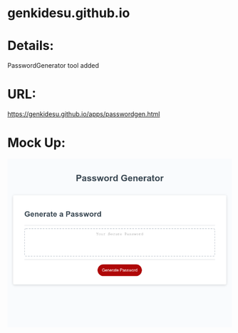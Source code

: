 # genkidesu.github.io

# Details:

PasswordGenerator tool added

# URL: 

https://genkidesu.github.io/apps/passwordgen.html

# Mock Up:

![Screen-capture of the site:](./assets/images/passwordgen.png)


